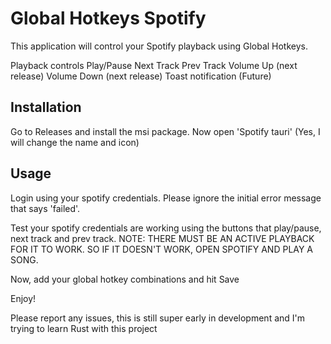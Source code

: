 # Global Hotkeys Spotify
This application will control your Spotify playback using Global Hotkeys.

Playback controls
Play/Pause
Next Track
Prev Track
Volume Up (next release)
Volume Down (next release)
Toast notification (Future)


## Installation
Go to Releases and install the msi package. Now open 'Spotify tauri' (Yes, I will change the name and icon)

## Usage
Login using your spotify credentials. Please ignore the initial error message that says 'failed'.

Test your spotify credentials are working using the buttons that play/pause, next track and prev track. NOTE: THERE MUST BE AN ACTIVE PLAYBACK FOR IT TO WORK. SO IF IT DOESN'T WORK, OPEN SPOTIFY AND PLAY A SONG.

Now, add your global hotkey combinations and hit Save

Enjoy!

Please report any issues, this is still super early in development and I'm trying to learn Rust with this project

